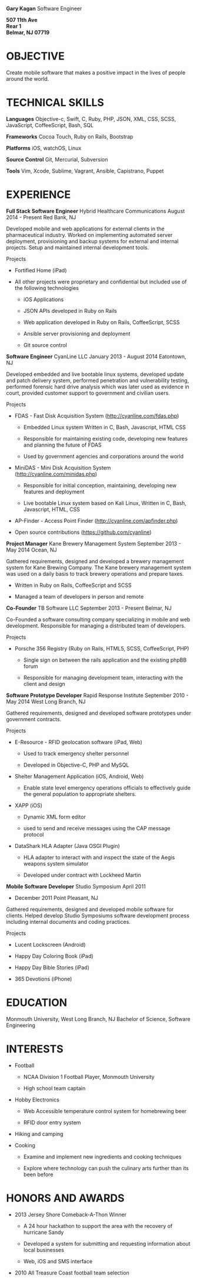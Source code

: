 **Gary Kagan**
Software Engineer

**507 11th Ave  
Rear 1  
Belmar, NJ 07719**

OBJECTIVE
=========

Create mobile software that makes a positive impact in the lives of people around the world.

TECHNICAL SKILLS
================

**Languages** Objective-c, Swift, C, Ruby, PHP, JSON, XML, CSS, SCSS,
JavaScript, CoffeeScript, Bash, SQL

**Frameworks**
Cocoa Touch, Ruby on Rails, Bootstrap

**Platforms**
iOS, watchOS, Linux

**Source Control**
Git, Mercurial, Subversion

**Tools**
Vim, Xcode, Sublime, Vagrant, Ansible, Capistrano, Puppet

EXPERIENCE
==========

<span>**Full Stack Software Engineer**</span> Hybrid Healthcare
Communications August 2014 - Present
Red Bank, NJ

Developed mobile and web applications for external clients in the
pharmaceutical industry. Worked on implementing automated server
deployment, provisioning and backup systems for external and internal
projects. Setup and maintained internal development tools.

Projects

-   Fortified Home (iPad)

-   All other projects were proprietary and confidential but included
    use of the following technologies

    -   iOS Applications

    -   JSON APIs developed in Ruby on Rails

    -   Web application developed in Ruby on Rails, CoffeeScript, SCSS

    -   Ansible server provisioning and deployment

    -   Git source control

<span>**Software Engineer**</span> CyanLine LLC January 2013 - August
2014
Eatontown, NJ

Developed embedded and live bootable linux systems, developed update and
patch delivery system, performed penetration and vulnerability testing,
performed forensic hard drive analysis which was later used as evidence
in court, provided customer support to government and civilian users.

Projects

-   FDAS - Fast Disk Acquisition System (http://cyanline.com/fdas.php)

    -   Embedded Linux system Written in C, Bash, Javascript, HTML CSS

    -   Responsible for maintaining existing code, developing new
        features and planning the future of FDAS

    -   Used by government agencies and corporations around the world

-   MiniDAS - Mini Disk Acquisition
    System (http://cyanline.com/minidas.php)

    -   Responsible for initial conception, maintaining, developing new
        features and deployment

    -   Live bootable Linux system based on Kali Linux, Written in C,
        Bash, Javascript, HTML, CSS

-   AP-Finder - Access Point Finder (http://cyanline.com/apfinder.php)

-   Open source contributions (https://github.com/cyanline)


<span>**Project Manager**</span> Kane Brewery Management System
September 2013 - May 2014
Ocean, NJ

Gathered requirements, designed and developed a brewery management
system for Kane Brewing Company. The Kane brewery management system was
used on a daily basis to track brewery operations and prepare taxes.

-   Written in Ruby on Rails, CoffeeScript and SCSS

-   Managed a team of developers in person and remote

<span>**Co-Founder**</span> TB Software LLC September 2013 - Present
Belmar, NJ

Co-Founded a software consulting company specializing in mobile and web
development. Responsible for managing a distributed team of developers.

Projects

-   Porsche 356 Registry (Ruby on Rails, HTML5, SCSS, CoffeeScript, PHP)

    -   Single sign on between the rails application and the existing
        phpBB forum

    -   Responsible for managing development team, interacting with the
        client and design

<span>**Software Prototype Developer**</span> Rapid Response Institute
September 2010 - May 2014
West Long Branch, NJ

Gathered requirements, designed and developed software prototypes under
government contracts.

Projects

-   E-Resource - RFID geolocation software (iPad, Web)

    -   Used to track emergency shelter personnel

    -   Developed in Objective-C, PHP and MySQL

-   Shelter Management Application (iOS, Android, Web)

    -   Enable state level emergency operations officials to effectively
        guide the general population to appropriate shelters.

-   XAPP (iOS)

    -   Dynamic XML form editor

    -   used to send and receive messages using the CAP message protocol

-   DataShark HLA Adapter (Java OSGI Plugin)

    -   HLA adapter to interact with and inspect the state of the Aegis
        weapons system simulator

    -   Developed under contract with Lockheed Martin

<span>**Mobile Software Developer**</span> Studio Symposium April 2011
- December 2011
Point Pleasant, NJ

Gathered requirements, designed and developed mobile software for
clients. Helped develop Studio Symposiums software development process
including internal documents and coding practices.

Projects

-   Lucent Lockscreen (Android)

-   Happy Day Coloring Book (iPad)

-   Happy Day Bible Stories (iPad)

-   365 Devotions (iPhone)

EDUCATION
=========

Monmouth University, West Long Branch, NJ
Bachelor of Science, Software Engineering

INTERESTS
=========

-   Football

    -   NCAA Division 1 Football Player, Monmouth University

    -   High school team captain

-   Hobby Electronics

    -   Web Accessible temperature control system for homebrewing beer

    -   RFID door entry system

-   Hiking and camping

-   Cooking

    -   Examine and implement new ingredients and cooking techniques

    -   Explore where technology can push the culinary arts further than
        its been before

HONORS AND AWARDS
=================

-   2013 Jersey Shore Comeback-A-Thon Winner

    -   A 24 hour hackathon to support the area with the recovery of
        hurricane Sandy

    -   Developed a system for submitting and requesting information
        about local businesses

    -   Web, iOS and SMS interface

-   2010 All Treasure Coast football team selection
